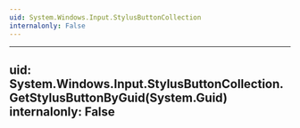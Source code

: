 ```yaml
---
uid: System.Windows.Input.StylusButtonCollection
internalonly: False
---
```


---
uid: System.Windows.Input.StylusButtonCollection.GetStylusButtonByGuid(System.Guid)
internalonly: False
---
